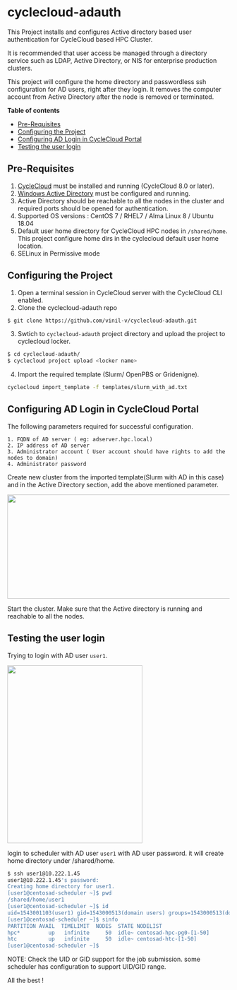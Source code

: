 # cyclecloud-adauth
This Project installs and configures Active directory based user authentication for CycleCloud based HPC Cluster.

It is recommended that user access be managed through a directory service such as LDAP, Active Directory, or NIS for enterprise production clusters. 

This project will configure the home directory and passwordless ssh configuration for AD users, right after they login. It removes the computer account from Active Directory after the node is removed or terminated.

**Table of contents**
- [Pre-Requisites](#pre-requisites)
- [Configuring the Project](#configuring-the-project)
- [Configuring AD Login in CycleCloud Portal](#configuring-ad-login-in-cyclecloud-portal)
- [Testing the user login](#testing-the-user-login)

## Pre-Requisites ##
1. [CycleCloud](https://learn.microsoft.com/en-us/azure/cyclecloud/qs-install-marketplace?view=cyclecloud-8) must be installed and running (CycleCloud 8.0 or later).
2. [Windows Active Directory](https://learn.microsoft.com/en-us/windows-server/identity/ad-ds/deploy/install-active-directory-domain-services--level-100-) must be configured and running. 
3. Active Directory should be reachable to all the nodes in the cluster and required ports should be opened for authentication. 
4. Supported OS versions : CentOS 7 / RHEL7 / Alma Linux 8 / Ubuntu 18.04
5. Default user home directory for CycleCloud HPC nodes in `/shared/home`. This project configure home dirs in the cyclecloud default user home location.
6. SELinux in Permissive mode

## Configuring the Project ##
1. Open a terminal session in CycleCloud server with the CycleCloud CLI enabled.
2. Clone the cyclecloud-adauth repo
``` bash
$ git clone https://github.com/vinil-v/cyclecloud-adauth.git
```
3. Swtich to `cyclecloud-adauth` project directory and upload the project to cyclecloud locker.
``` bash
$ cd cyclecloud-adauth/
$ cyclecloud project upload <locker name>
```

4. Import the required template (Slurm/ OpenPBS or Gridenigne).
``` bash
cyclecloud import_template -f templates/slurm_with_ad.txt
```

## Configuring AD Login in CycleCloud Portal ##

The following parameters required for successful configuration.

    1. FQDN of AD server ( eg: adserver.hpc.local)
    2. IP address of AD server
    3. Administrator account ( User account should have rights to add the nodes to domain)
    4. Administrator password

Create new cluster from the imported template(Slurm with AD in this case) and in the Active Directory section, add the above mentioned parameter. 

<img src="https://raw.githubusercontent.com/vinil-v/cyclecloud-adauth/main/images/ad-screenshot.png" width="518" height="236">

Start the cluster. Make sure that the Active directory is running and reachable to all the nodes.

## Testing the user login ##
Trying to login with AD user `user1`.

<img src="https://raw.githubusercontent.com/vinil-v/cyclecloud-adauth/main/images/ad-user-login.png" width="306" height="403">

login to scheduler with AD user `user1` with AD user password. it will create home directory under /shared/home.

``` bash
$ ssh user1@10.222.1.45
user1@10.222.1.45's password:
Creating home directory for user1.
[user1@centosad-scheduler ~]$ pwd
/shared/home/user1
[user1@centosad-scheduler ~]$ id
uid=1543001103(user1) gid=1543000513(domain users) groups=1543000513(domain users) context=unconfined_u:unconfined_r:unconfined_t:s0-s0:c0.c1023
[user1@centosad-scheduler ~]$ sinfo
PARTITION AVAIL  TIMELIMIT  NODES  STATE NODELIST
hpc*         up   infinite     50  idle~ centosad-hpc-pg0-[1-50]
htc          up   infinite     50  idle~ centosad-htc-[1-50]
[user1@centosad-scheduler ~]$
```
NOTE: Check the UID or GID support for the job submission. some scheduler has configuration to support UID/GID range.

All the best !